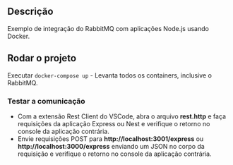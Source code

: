 ## Descrição

Exemplo de integração do RabbitMQ com aplicações Node.js usando Docker.

## Rodar o projeto

Executar ```docker-compose up``` - Levanta todos os containers, inclusive o RabbitMQ.

### Testar a comunicação

* Com a extensão Rest Client do VSCode, abra o arquivo **rest.http** e faça requisições da aplicação Express ou Nest e verifique o retorno no console da aplicação contrária.
* Envie requisições POST para **http://localhost:3001/express** ou **http://localhost:3000/express** enviando um JSON no corpo da requisição e verifique o retorno no console da aplicação contrária.

